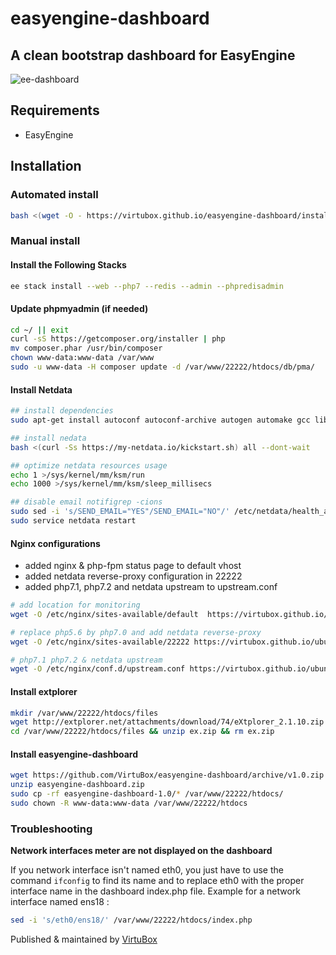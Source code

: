 
# easyengine-dashboard

## A clean bootstrap dashboard for EasyEngine

![ee-dashboard](https://raw.githubusercontent.com/VirtuBox/easyengine-dashboard/master/ee-dashboard.png)

## Requirements

- EasyEngine

## Installation

### Automated install 

```bash
bash <(wget -O - https://virtubox.github.io/easyengine-dashboard/install.sh)
```

### Manual install 

#### Install the Following Stacks

```bash
ee stack install --web --php7 --redis --admin --phpredisadmin
```

#### Update phpmyadmin (if needed)

```bash
cd ~/ || exit
curl -sS https://getcomposer.org/installer | php
mv composer.phar /usr/bin/composer
chown www-data:www-data /var/www
sudo -u www-data -H composer update -d /var/www/22222/htdocs/db/pma/
```

#### Install Netdata

```bash
## install dependencies
sudo apt-get install autoconf autoconf-archive autogen automake gcc libmnl-dev lm-sensors make nodejs pkg-config python python-mysqldb python-psycopg2 python-pymongo python-yaml uuid-dev zlib1g-dev -y

## install nedata
bash <(curl -Ss https://my-netdata.io/kickstart.sh) all --dont-wait

## optimize netdata resources usage
echo 1 >/sys/kernel/mm/ksm/run
echo 1000 >/sys/kernel/mm/ksm/sleep_millisecs

## disable email notifigrep -cions
sudo sed -i 's/SEND_EMAIL="YES"/SEND_EMAIL="NO"/' /etc/netdata/health_alarm_notify.conf
sudo service netdata restart
```

#### Nginx configurations 

* added nginx & php-fpm status page to default vhost
* added netdata reverse-proxy configuration in 22222
* added php7.1, php7.2 and netdata upstream to upstream.conf

```bash
# add location for monitoring
wget -O /etc/nginx/sites-available/default  https://virtubox.github.io/ubuntu-nginx-web-server/files/etc/nginx/sites-available/default

# replace php5.6 by php7.0 and add netdata reverse-proxy
wget -O /etc/nginx/sites-available/22222 https://virtubox.github.io/ubuntu-nginx-web-server/files/etc/nginx/sites-available/22222

# php7.1 php7.2 & netdata upstream
wget -O /etc/nginx/conf.d/upstream.conf https://virtubox.github.io/ubuntu-nginx-web-server/files/etc/nginx/conf.d/upstream.conf
```

#### Install extplorer

```bash
mkdir /var/www/22222/htdocs/files
wget http://extplorer.net/attachments/download/74/eXtplorer_2.1.10.zip -O /var/www/22222/htdocs/files/ex.zip
cd /var/www/22222/htdocs/files && unzip ex.zip && rm ex.zip
```

#### Install easyengine-dashboard

```bash
wget https://github.com/VirtuBox/easyengine-dashboard/archive/v1.0.zip -O easyengine-dashboard.zip
unzip easyengine-dashboard.zip
sudo cp -rf easyengine-dashboard-1.0/* /var/www/22222/htdocs/
sudo chown -R www-data:www-data /var/www/22222/htdocs
```

### Troubleshooting

**Network interfaces meter are not displayed on the dashboard**

If you network interface isn't named eth0, you just have to use the command `ifconfig` to find its name and to replace eth0 with the proper interface name in the dashboard index.php file.
Example for a network interface named ens18 : 

```bash 
sed -i 's/eth0/ens18/' /var/www/22222/htdocs/index.php
``` 


Published & maintained by [VirtuBox](https://virtubox.net)